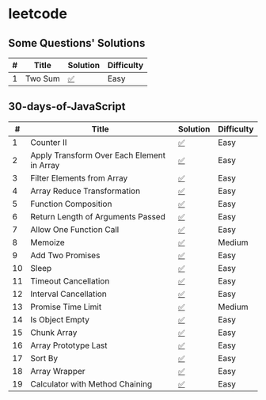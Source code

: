 # leetcode

## Some Questions' Solutions

| # | Title | Solution | Difficulty |
|---| ----- | -------- | ---------- |
| 1 | Two Sum |  [✅](./solutions/typescript/twoSum/twoSum.ts) | Easy |


## 30-days-of-JavaScript

| # | Title | Solution | Difficulty |
|---| ----- | -------- | ---------- |
| 1 | Counter II |  [✅](./30-days-of-JS/counter-ii/counter.ts) | Easy |
| 2 | Apply Transform Over Each Element in Array |  [✅](./30-days-of-JS/apply-transform-over-each-element-in-array/solution.ts) | Easy |
| 3 | Filter Elements from Array |  [✅](./30-days-of-JS/filter-elements-from-array/solution.ts) | Easy |
| 4 | Array Reduce Transformation |  [✅](./30-days-of-JS/array-reduce-transformation/solution.ts) | Easy |
| 5 | Function Composition |  [✅](./30-days-of-JS/function-composition/solution.ts) | Easy |
| 6 | Return Length of Arguments Passed |  [✅](./30-days-of-JS/return-length-of-arguments-passed/solution.ts) | Easy |
| 7 | Allow One Function Call |  [✅](./30-days-of-JS/allow-one-function-call/solution.ts) | Easy |
| 8 | Memoize |  [✅](./30-days-of-JS/memoize/solution.ts) | Medium |
| 9 | Add Two Promises |  [✅](./30-days-of-JS/add-two-promises/solution.ts) | Easy |
| 10 | Sleep |  [✅](./30-days-of-JS/sleep/solution.ts) | Easy |
| 11 | Timeout Cancellation |  [✅](./30-days-of-JS/timeout-cancellation/solution.ts) | Easy |
| 12 | Interval Cancellation |  [✅](./30-days-of-JS/interval-cancellation/solution.ts) | Easy |
| 13 | Promise Time Limit |  [✅](./30-days-of-JS/promise-time-limit/solution.ts) | Medium |
| 14 | Is Object Empty |  [✅](./30-days-of-JS/is-object-empty/solution.ts) | Easy |
| 15 | Chunk Array |  [✅](./30-days-of-JS/chunk-array/solution.ts) | Easy |
| 16 | Array Prototype Last |  [✅](./30-days-of-JS/array-prototype-last/solution.ts) | Easy |
| 17 | Sort By |  [✅](./30-days-of-JS/sort-by/solution.ts) | Easy |
| 18 | Array Wrapper |  [✅](./30-days-of-JS/array-wrapper/solution.ts) | Easy |
| 19 | Calculator with Method Chaining |  [✅](./30-days-of-JS/calculator-with-method-chaining/solution.ts) | Easy |





